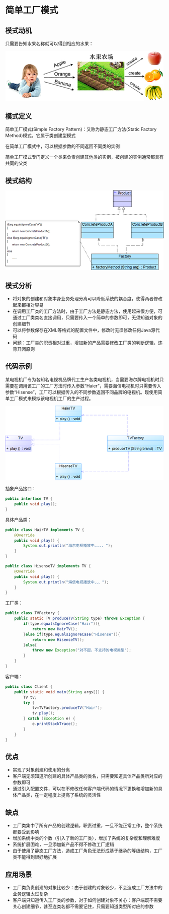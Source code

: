 # 简单工厂模式


<!--more-->

## 模式动机

只需要告知水果名称就可以得到相应的水果：

![image-20210416212216842](/desigh_images/image-20210416212216842.png)

## 模式定义

简单工厂模式(Simple Factory Pattern)：又称为静态工厂方法(Static Factory Method)模式，它属于类创建型模式

在简单工厂模式中，可以根据参数的不同返回不同类的实例

简单工厂模式专门定义一个类来负责创建其他类的实例，被创建的实例通常都具有共同的父类

## 模式结构

![image-20210416212336941](/desigh_images/image-20210416212336941.png)

## 模式分析

- 将对象的创建和对象本身业务处理分离可以降低系统的耦合度，使得两者修改起来都相对容易
- 在调用工厂类的工厂方法时，由于工厂方法是静态方法，使用起来很方便，可通过工厂类类名直接调用，只需要传入一个简单的参数即可，无须知道对象的创建细节
- 可以将参数保存在XML等格式的配置文件中，修改时无须修改任何Java源代码
- 问题：工厂类的职责相对过重，增加新的产品需要修改工厂类的判断逻辑，违背开闭原则

## 代码示例

某电视机厂专为各知名电视机品牌代工生产各类电视机，当需要海尔牌电视机时只需要在调用该工厂的工厂方法时传入参数“Haier”，需要海信电视机时只需要传入参数“Hisense”，工厂可以根据传入的不同参数返回不同品牌的电视机。现使用简单工厂模式来模拟该电视机工厂的生产过程。

![image-20210416215907401](/desigh_images/image-20210416215907401.png)

抽象产品接口：

```java
public interface TV {
    public void play();
}
```

具体产品类：

```java
public class HairTV implements TV {
    @Override
    public void play() {
        System.out.println("海尔电视播放中、、、、、");
    }
}
```

```java
public class HisenseTV implements TV {
    @Override
    public void play() {
        System.out.println("海信电视播放中、、、");
    }
}
```

工厂类：

```java
public class TVFactory {
    public static TV produceTV(String type) throws Exception {
        if(type.equalsIgnoreCase("Hair")){
            return new HairTV();
        }else if(type.equalsIgnoreCase("Hisense")){
            return new HisenseTV();
        }else{
            throw new Exception("对不起，不支持的电视类型");
        }
    }
}
```

客户端：

```java
public class Client {
    public static void main(String args[]) {
        TV tv;
        try {
            tv=TVFactory.produceTV("Hair");
            tv.play();
        } catch (Exception e) {
            e.printStackTrace();
        }
    }
}
```

## 优点

- 实现了对象创建和使用的分离
- 客户端无须知道所创建的具体产品类的类名，只需要知道具体产品类所对应的参数即可
- 通过引入配置文件，可以在不修改任何客户端代码的情况下更换和增加新的具体产品类，在一定程度上提高了系统的灵活性

## 缺点

- 工厂类集中了所有产品的创建逻辑，职责过重，一旦不能正常工作，整个系统都要受到影响
- 增加系统中类的个数（引入了新的工厂类），增加了系统的复杂度和理解难度
- 系统扩展困难，一旦添加新产品不得不修改工厂逻辑
- 由于使用了静态工厂方法，造成工厂角色无法形成基于继承的等级结构，工厂类不能得到很好地扩展

## 应用场景

- 工厂类负责创建的对象比较少：由于创建的对象较少，不会造成工厂方法中的业务逻辑太过复杂
- 客户端只知道传入工厂类的参数，对于如何创建对象不关心：客户端既不需要关心创建细节，甚至连类名都不需要记住，只需要知道类型所对应的参数

